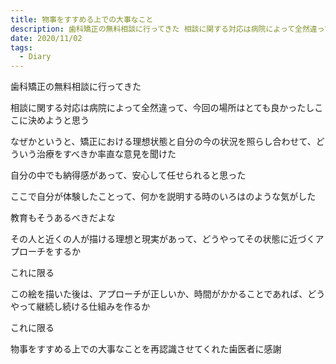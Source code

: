 ```yaml
---
title: 物事をすすめる上での大事なこと
description: 歯科矯正の無料相談に行ってきた 相談に関する対応は病院によって全然違って、今回の場所はとても良かったし...
date: 2020/11/02
tags: 
  - Diary
---
```


歯科矯正の無料相談に行ってきた

相談に関する対応は病院によって全然違って、今回の場所はとても良かったしここに決めようと思う

なぜかというと、矯正における理想状態と自分の今の状況を照らし合わせて、どういう治療をすべきか率直な意見を聞けた

自分の中でも納得感があって、安心して任せられると思った

ここで自分が体験したことって、何かを説明する時のいろはのような気がした

教育もそうあるべきだよな

その人と近くの人が描ける理想と現実があって、どうやってその状態に近づくアプローチをするか

これに限る

この絵を描いた後は、アプローチが正しいか、時間がかかることであれば、どうやって継続し続ける仕組みを作るか

これに限る

物事をすすめる上での大事なことを再認識させてくれた歯医者に感謝
